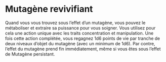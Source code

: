 # Mutagène revivifiant

<p>Quand vous vous trouvez sous l’effet d’un mutagène, vous pouvez le métaboliser et extraire sa puissance pour vous soigner. Vous utilisez pour cela une action unique avec les traits concentration et manipulation. Une fois cette action complétée, vous regagnez 1d6 points de vie par tranche de deux niveaux d’objet du mutagène (avec un minimum de 1d6). Par contre, l’effet du mutagène prend fin immédiatement, même si vous êtes sous l’effet de Mutagène persistant.</p>